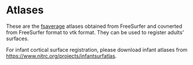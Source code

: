 # Atlases

These are the [fsaverage](https://surfer.nmr.mgh.harvard.edu/fswiki/FsAverage) atlases obtained from FreeSurfer and covnerted from FreeSurfer format to vtk format. They can be used to register adults' surfaces.

For infant cortical surface registration, please download infant atlases from https://www.nitrc.org/projects/infantsurfatlas.
